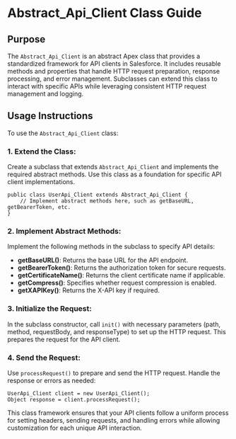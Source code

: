 
# Abstract_Api_Client Class Guide

## Purpose

The `Abstract_Api_Client` is an abstract Apex class that provides a standardized framework for API clients in Salesforce. 
It includes reusable methods and properties that handle HTTP request preparation, response processing, and error management. 
Subclasses can extend this class to interact with specific APIs while leveraging consistent HTTP request management and logging.

## Usage Instructions

To use the `Abstract_Api_Client` class:

### 1. Extend the Class:

Create a subclass that extends `Abstract_Api_Client` and implements the required abstract methods. 
Use this class as a foundation for specific API client implementations.

```apex
public class UserApi_Client extends Abstract_Api_Client {
    // Implement abstract methods here, such as getBaseURL, getBearerToken, etc.
}
```

### 2. Implement Abstract Methods:

Implement the following methods in the subclass to specify API details:

- **getBaseURL()**: Returns the base URL for the API endpoint.
- **getBearerToken()**: Returns the authorization token for secure requests.
- **getCertificateName()**: Returns the client certificate name if applicable.
- **getCompress()**: Specifies whether request compression is enabled.
- **getXAPIKey()**: Returns the X-API key if required.

### 3. Initialize the Request:

In the subclass constructor, call `init()` with necessary parameters (path, method, requestBody, and responseType) 
to set up the HTTP request. This prepares the request for the API client.

### 4. Send the Request:

Use `processRequest()` to prepare and send the HTTP request. Handle the response or errors as needed:

```apex
UserApi_Client client = new UserApi_Client();
Object response = client.processRequest();
```

This class framework ensures that your API clients follow a uniform process for setting headers, sending requests, 
and handling errors while allowing customization for each unique API interaction.

